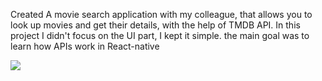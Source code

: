 Created A movie search application with my colleague, that allows you to look up movies and get their details, with the help of TMDB API.
In this project I didn't focus on the UI part, I kept it simple. the main goal was to learn how APIs work in React-native 

![](https://github.com/KhaoulaOuazzaz/MoviesApp/blob/main/DemoMovieApp.gif)
